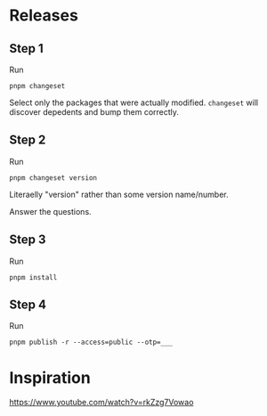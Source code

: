 # Releases

## Step 1

Run
```
pnpm changeset
```

Select only the packages that were actually modified. `changeset` will discover depedents and bump them correctly.

## Step 2

Run
```
pnpm changeset version
```

Literaelly "version" rather than some version name/number.

Answer the questions.

## Step 3

Run
```
pnpm install
```

## Step 4


Run
```
pnpm publish -r --access=public --otp=___
```

# Inspiration

https://www.youtube.com/watch?v=rkZzg7Vowao